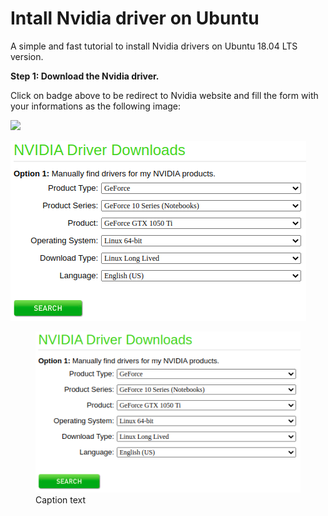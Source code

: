 # Intall Nvidia driver on Ubuntu 

A simple and fast tutorial to install Nvidia drivers on Ubuntu 18.04 LTS version.

**Step 1: Download the Nvidia driver.**

Click on badge above to be redirect to Nvidia website and fill the form with your informations as the following image:

[<img src="https://images.bjorn3d.com/Material/revimages/video/Nvidia_GTX680/NV_GF_GTX_preferred_badge_FOR_WEB_ONLY.png" width="150" />](https://www.nvidia.com/Download/index.aspx)

[![My gpu description](/img/nvidia_driver_screenshot.png)](https://www.nvidia.com/Download/index.aspx)

<figure>
  <img src="/img/nvidia_driver_screenshot.png" alt="Caption text">
  <figcaption>Caption text</figcaption>
</figure>
